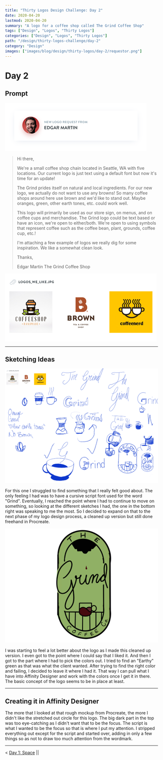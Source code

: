 ```yaml
---
title: "Thirty Logos Design Challenge: Day 2"
date: 2020-04-20
lastmod: 2020-04-20
summary: "A logo for a coffee shop called The Grind Coffee Shop"
tags: ["Design", "Logos", "Thirty Logos"]
categories: ["Design", "Logos", "Thirty Logos"]
path: "/design/thirty-logos-challenge/day-2"
category: "Design"
images: ["images/blog/design/thirty-logos/day-2/requestor.png"]
---
```


# Day 2

## Prompt

![User image](../../../../resources/images/blog/design/thirty-logos/day-2/requestor.png)

> Hi there,
>
> We're a small coffee shop chain located in Seattle, WA with five locations. Our current logo is just text using a default font but now it's time for an update!
>
> The Grind prides itself on natural and local ingredients. For our new logo, we actually do not want to use any browns! So many coffee shops around here use brown and we'd like to stand out. Maybe oranges, green, other earth tones, etc. could work well.
>
> This logo will primarily be used as our store sign, on menus, and on coffee cups and merchandise. The Grind logo could be text based or have an icon, we're open to either/both. We're open to using symbols that represent coffee such as the coffee bean, plant, grounds, coffee cup, etc.!
>
> I'm attaching a few example of logos we really dig for some inspiration. We like a somewhat clean look.
>
> Thanks,
>
> Edgar Martin
> The Grind Coffee Shop

![Logos we like](../../../../resources/images/blog/design/thirty-logos/day-2/logos-we-like.jpg)

---

## Sketching Ideas

![Sketches](../../../../resources/images/blog/design/thirty-logos/day-2/sketches.png)

For this one I struggled to find something that I really felt good about. The only feeling I had was to have a cursive script font used for the word "Grind". Eventually, I reached the point where I had to continue to move on something, so looking at the different sketches I had, the one in the bottom right was speaking to me the most. So I decided to expand on that to the next phase of my logo design process, a cleaned up version but still done freehand in Procreate.

![Next Steps](../../../../resources/images/blog/design/thirty-logos/day-2/next-steps.png)

I was starting to feel a lot better about the logo as I made this cleaned up version. I even got to the point where I could say that I liked it. And then I got to the part where I had to pick the colors out. I tried to find an "Earthy" green as that was what the client wanted. After trying to find the right color and failing, I decided to leave it where I had it. That way I can pull what I have into Affinity Designer and work with the colors once I get it in there. The basic concept of the logo seems to be in place at least.

---

## Creating it in Affinity Designer

The more that I looked at that rough mockup from Procreate, the more I didn't like the stretched out circle for this logo. The big dark part in the top was too eye-catching as I didn't want that to be the focus. The script is what I wanted to be the focus so that is where I put my attention. I stripped everything out except for the script and started over, adding in only a few things so as not to draw too much attention from the wordmark.

---

< [Day 1: Space](/design/thirty-logos-challenge/day-1) ||